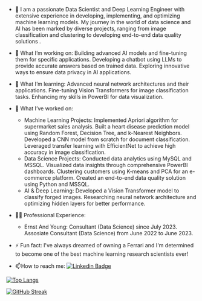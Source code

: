 
- :telescope: I am a passionate Data Scientist and Deep Learning Engineer with extensive experience in developing, implementing, and optimizing machine learning models.
  My journey in the world of data science and AI has been marked by diverse projects, ranging from image classification and clustering to developing end-to-end data quality solutions .

- 🔭 What I’m working on:
  Building advanced AI models and fine-tuning them for specific applications.
  Developing a chatbot using LLMs to provide accurate answers based on trained data.
  Exploring innovative ways to ensure data privacy in AI applications.
  
- 🌱 What I’m learning:
  Advanced neural network architectures and their applications.
  Fine-tuning Vision Transformers for image classification tasks.
  Enhancing my skills in PowerBI for data visualization.
  
- 👯 What I’ve worked on:
  - Machine Learning Projects:
    Implemented Apriori algorithm for supermarket sales analysis.
    Built a heart disease prediction model using Random Forest, Decision Tree, and k-Nearest Neighbors.
    Developed a CNN model from scratch for document classification.
    Leveraged transfer learning with EfficientNet to achieve high accuracy in image classification.
  - Data Science Projects:
    Conducted data analytics using MySQL and MSSQL.
    Visualized data insights through comprehensive PowerBI dashboards.
    Clustering customers using K-means and PCA for an e-commerce platform.
    Created an end-to-end data quality solution using Python and MSSQL.
  - AI & Deep Learning:
    Developed a Vision Transformer model to classify forged images.
    Researching neural network architecture and optimizing hidden layers for better performance.
    
- 👨‍💻 Professional Experience:
   - Ernst And Young:
      Consultant (Data Science) since July 2023.
      Assosiate Consultant (Data Science) from June 2022 to June 2023.
    
- ⚡ Fun fact:
  I've always dreamed of owning a Ferrari and I'm determined to become one of the best machine learning research scientists ever!


- :mailbox:How to reach me: [![Linkedin Badge](https://img.shields.io/badge/-kakbar-blue?style=flat&logo=Linkedin&logoColor=white)](www.linkedin.com/in/muthu-ajay-b2a817195)

[![Top Langs](https://github-readme-stats.vercel.app/api/top-langs/?username=MuthuAjay&layout=compact&theme=vision-friendly-dark)](https://github.com/anuraghazra/github-readme-stats)

[![GitHub Streak](https://streak-stats.demolab.com/?user=MuthuAjay&theme=dark)](https://git.io/streak-stats)
